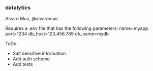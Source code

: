 ### datalytics
Alvaro Muir, @alvaromuir

Requires a .env file that has the following parameters:
  name=myapp
  port=1234
  db_host=123.456.789
  db_name=mydb


ToDo:
  - Salt sensitive information
  - Add auth scheme
  - Add tests
